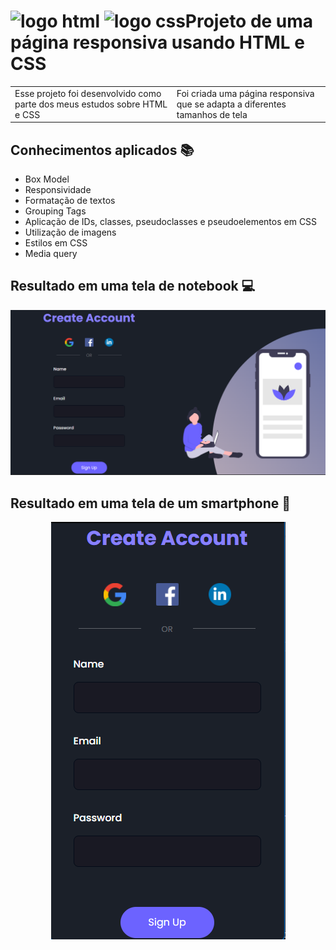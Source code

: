 # <img src="https://cdn.iconscout.com/icon/free/png-256/html5-19-722707.png" alt="logo html" height="50px" width="50px"> <img src="https://cdn.iconscout.com/icon/free/png-256/css-131-722685.png" alt="logo css" height="50px" width="50px">Projeto de uma página responsiva usando HTML e CSS 
<table border="0.5">
  <tr>
    <td>
      Esse projeto foi desenvolvido como parte dos meus estudos sobre HTML e CSS
    </td>
    <td>
      Foi criada uma página responsiva que se adapta a diferentes tamanhos de tela
    </td>
  </tr>
</table>

## Conhecimentos aplicados 📚
- Box Model
- Responsividade
- Formatação de textos
- Grouping Tags
- Aplicação de IDs, classes, pseudoclasses e pseudoelementos em CSS
- Utilização de imagens
- Estilos em CSS
- Media query

## Resultado em uma tela de notebook 💻

<div align="center">
  <img src="resultNotebook.png" alt="resultNotebook">
</div>

## Resultado em uma tela de um smartphone 📱

<div align="center">
  <img src="resultIphone6.png" alt="resultSmartphone">
</div>

